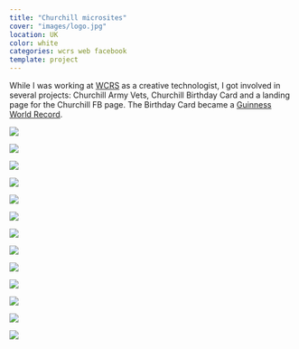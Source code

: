 ```yaml
---
title: "Churchill microsites"
cover: "images/logo.jpg"
location: UK
color: white
categories: wcrs web facebook
template: project
---
```


While I was working at [WCRS](http://www.wcrs.com/) as a creative technologist, I got involved in several projects: Churchill Army Vets, Churchill Birthday Card and a landing page for the Churchill FB page. The Birthday Card became a [Guinness World Record](http://www.guinnessworldrecords.com/news/2012/10/churchill-dog-beats-spiderman-to-take-most-contributions-to-a-greeting-card-record-45716).

![](/work/churchill/images/1.png)

![](/work/churchill/images/2.png)

![](/work/churchill/images/3.jpg)

![](/work/churchill/images/4.jpg)

![](/work/churchill/images/5.jpg)

![](/work/churchill/images/6.jpg)

![](/work/churchill/images/7.jpg)

![](/work/churchill/images/8.jpg)

![](/work/churchill/images/9.jpg)

![](/work/churchill/images/10.jpg)

![](/work/churchill/images/11.jpg)

![](/work/churchill/images/12.jpg)

![](/work/churchill/images/churchill-birthday.jpg)
